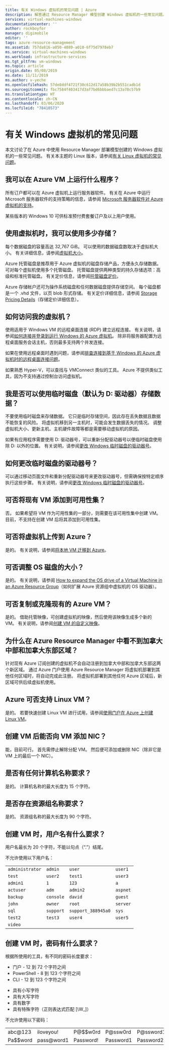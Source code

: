 ```yaml
---
title: 有关 Windows 虚拟机的常见问题 | Azure
description: 解答通过 Resource Manager 模型创建 Windows 虚拟机的一些常见问题。
services: virtual-machines-windows
documentationcenter: ''
author: rockboyfor
manager: digimobile
editor: ''
tags: azure-resource-management
ms.assetid: 757da816-a050-4889-a010-6f75d7978eb7
ms.service: virtual-machines-windows
ms.workload: infrastructure-services
ms.tgt_pltfrm: vm-windows
ms.topic: article
origin.date: 05/08/2019
ms.date: 11/11/2019
ms.author: v-yeche
ms.openlocfilehash: 57de8ddf4721f30c612d17a58b39b2b551cadb1d
ms.sourcegitcommit: fbc7584f403417d3af7bd6bbbaed7c13a78c57b9
ms.translationtype: HT
ms.contentlocale: zh-CN
ms.lasthandoff: 03/06/2020
ms.locfileid: "78410573"
---
```

# <a name="frequently-asked-question-about-windows-virtual-machines"></a>有关 Windows 虚拟机的常见问题
本文讨论了在 Azure 中使用 Resource Manager 部署模型创建的 Windows 虚拟机的一些常见问题。 有关本主题的 Linux 版本，请参阅[有关 Linux 虚拟机的常见问题](../linux/faq.md?toc=%2fvirtual-machines%2flinux%2ftoc.json)。

## <a name="what-can-i-run-on-an-azure-vm"></a>我可以在 Azure VM 上运行什么程序？
所有订户都可以在 Azure 虚拟机上运行服务器软件。 有关在 Azure 中运行 Microsoft 服务器软件的支持策略的信息，请参阅 [Microsoft 服务器软件对 Azure 虚拟机的支持](https://support.microsoft.com/kb/2721672)。

<!-- MOONCAKE: CORRECT ON Microsoft server software in Azure-->

某些版本的 Windows 10 可供标准预付费套餐订户及以上用户使用。

<!-- Not Available on Windows 7, Windows 8.1, and Windows 10-->
<!-- Not Available on MSDN Azure benefit subscribers and MSDN Dev -->

## <a name="how-much-storage-can-i-use-with-a-virtual-machine"></a>使用虚拟机时，我可以使用多少存储？
每个数据磁盘的容量高达 32,767 GiB。 可以使用的数据磁盘数取决于虚拟机大小。 有关详细信息，请参阅[虚拟机大小](sizes.md?toc=%2fvirtual-machines%2fwindows%2ftoc.json)。

Azure 托管磁盘是推荐用于 Azure 虚拟机的磁盘存储产品，方便永久存储数据。 可对每个虚拟机使用多个托管磁盘。 托管磁盘提供两种类型的持久存储选项：高级和标准托管磁盘。 有关定价信息，请参阅[托管磁盘定价](https://www.azure.cn/pricing/details/storage/)。

Azure 存储帐户还可为操作系统磁盘和任何数据磁盘提供存储空间。 每个磁盘都是一个 .vhd 文件，以页 blob 形式存储。 有关定价详细信息，请参阅 [Storage Pricing Details](https://www.azure.cn/pricing/details/storage/)（存储定价详细信息）。

## <a name="how-can-i-access-my-virtual-machine"></a>如何访问我的虚拟机？
使用适用于 Windows VM 的远程桌面连接 (RDP) 建立远程连接。 有关说明，请参阅[如何连接并登录到运行 Windows 的 Azure 虚拟机](connect-logon.md?toc=%2fvirtual-machines%2fwindows%2ftoc.json)。 除非将服务器配置为远程桌面服务会话主机，否则最多支持两个并发连接。  

如果在使用远程桌面时遇到问题，请参阅[排查连接到基于 Windows 的 Azure 虚拟机时的远程桌面连接问题](troubleshoot-rdp-connection.md?toc=%2fvirtual-machines%2fwindows%2ftoc.json)。 

如果熟悉 Hyper-V，可以查找与 VMConnect 类似的工具。 Azure 不提供类似工具，因为不支持通过控制台访问虚拟机。

## <a name="can-i-use-the-temporary-disk-the-d-drive-by-default-to-store-data"></a>我是否可以使用临时磁盘（默认为 D: 驱动器）存储数据？
不要使用临时磁盘来存储数据。 它只是临时存储空间，因此存在丢失数据且数据不能恢复的风险。 将虚拟机移到另一主机时，可能会发生数据丢失的情况。 调整虚拟机大小、更新主机、主机硬件故障等都是需要移动虚拟机的原因。

如果有应用程序需要使用 D: 驱动器号，可以重新分配驱动器号以便临时磁盘使用除 D: 以外的位置。 有关说明，请参阅[更改 Windows 临时磁盘的驱动器号](change-drive-letter.md?toc=%2fvirtual-machines%2fwindows%2fclassic%2ftoc.json)。

## <a name="how-can-i-change-the-drive-letter-of-the-temporary-disk"></a>如何更改临时磁盘的驱动器号？
可以通过移动页面文件和重新分配驱动器号来更改驱动器号，但需确保按特定顺序执行这些步骤。 有关说明，请参阅[更改 Windows 临时磁盘的驱动器号](change-drive-letter.md?toc=%2fvirtual-machines%2fwindows%2fclassic%2ftoc.json)。

## <a name="can-i-add-an-existing-vm-to-an-availability-set"></a>可否将现有 VM 添加到可用性集？
否。 如果希望将 VM 作为可用性集的一部分，则需要在该可用性集中创建 VM。 目前，不支持在创建 VM 后将其添加到可用性集。

## <a name="can-i-upload-a-virtual-machine-to-azure"></a>可否将虚拟机上传到 Azure？
是的。 有关说明，请参阅[将本地 VM 迁移到 Azure](on-prem-to-azure.md)。

## <a name="can-i-resize-the-os-disk"></a>可否调整 OS 磁盘的大小？
是的。 有关说明，请参阅 [How to expand the OS drive of a Virtual Machine in an Azure Resource Group](expand-os-disk.md?toc=%2fvirtual-machines%2fwindows%2ftoc.json)（如何扩展 Azure 资源组中虚拟机的 OS 驱动器）。

## <a name="can-i-copy-or-clone-an-existing-azure-vm"></a>可否复制或克隆现有的 Azure VM？
是的。 借助托管映像，可创建虚拟机的映像，然后使用该映像生成多个新的 VM。 有关说明，请参阅[创建 VM 的自定义映像](tutorial-custom-images.md)。

## <a name="why-am-i-not-seeing-canada-central-and-canada-east-regions-through-azure-resource-manager"></a>为什么在 Azure Resource Manager 中看不到加拿大中部和加拿大东部区域？

针对现有 Azure 订阅创建的虚拟机不会自动注册到加拿大中部和加拿大东部这两个新区域。 通过 Azure 门户使用 Azure Resource Manager 将虚拟机部署到其他任何区域时，将自动完成此注册。 将虚拟机部署到其他任何 Azure 区域后，新区域可供后续虚拟机使用。

## <a name="does-azure-support-linux-vms"></a>Azure 可否支持 Linux VM？
是的。 若要快速创建 Linux VM 进行试用，请参阅[使用门户在 Azure 上创建 Linux VM](../linux/quick-create-portal.md)。

## <a name="can-i-add-a-nic-to-my-vm-after-its-created"></a>创建 VM 后能否向 VM 添加 NIC？
能，目前可行。 首先需停止解除分配 VM。 然后便可添加或删除 NIC（除非它是 VM 上的最后一个 NIC）。 

## <a name="are-there-any-computer-name-requirements"></a>是否有任何计算机名称要求？
是的。 计算机名称的最大长度为 15 个字符。

<!--Not Avaialble on See [Naming conventions rules and restrictions](/cloud-adoption-framework/ready/considerations/naming-and-tagging#sample-naming-convention)-->

## <a name="are-there-any-resource-group-name-requirements"></a>是否存在资源组名称要求？
是的。 资源组名称的最大长度为 90 个字符。

<!--Not Avaialble on See [Naming conventions rules and restrictions](/cloud-adoption-framework/ready/considerations/naming-and-tagging#sample-naming-convention)-->

## <a name="what-are-the-username-requirements-when-creating-a-vm"></a>创建 VM 时，用户名有什么要求？

用户名最长为 20 个字符，不能以句点（“.”）结尾。 

不允许使用以下用户名：

<!--MOONCAKE: CUSTOMIZED ON video-->

| | | | |
|-----------------|-----------|--------------------|----------|
| `administrator` | `admin`   | `user`             | `user1`  |
| `test`          | `user2`   | `test1`            | `user3`  |
| `admin1`        | `1`       | `123`              | `a`      |
| `actuser`       | `adm`     | `admin2`           | `aspnet` |
| `backup`        | `console` | `david`            | `guest`  |
| `john`          | `owner`   | `root`             | `server` |
| `sql`           | `support` | `support_388945a0` | `sys`    |
| `test2`         | `test3`   | `user4`            | `user5`  |
| `video`         |           |                    |          |

<!--MOONCAKE: CUSTOMIZED ON video-->

## <a name="what-are-the-password-requirements-when-creating-a-vm"></a>创建 VM 时，密码有什么要求？

根据所使用的工具，有不同的密码长度要求：
 - 门户 - 12 到 72 个字符之间
 - PowerShell - 8 到 123 个字符之间
 - CLI - 12 到 123 个字符之间

* 具有小写字符
* 具有大写字符
* 具有数字
* 具有特殊字符（正则表达式匹配 [\W_]）

不允许使用以下密码：

<table>
    <tr>
        <td>abc@123</td>
        <td>iloveyou!</td>
        <td>P@$$w0rd</td>
        <td>P@ssw0rd</td>
        <td>P@ssword123</td>
    </tr>
    <tr>
        <td>Pa$$word</td>
        <td>pass@word1</td>
        <td>Password!</td>
        <td>Password1</td>
        <td>Password22</td>
    </tr>
</table>

<!--Update_Description: wording update, wording update -->